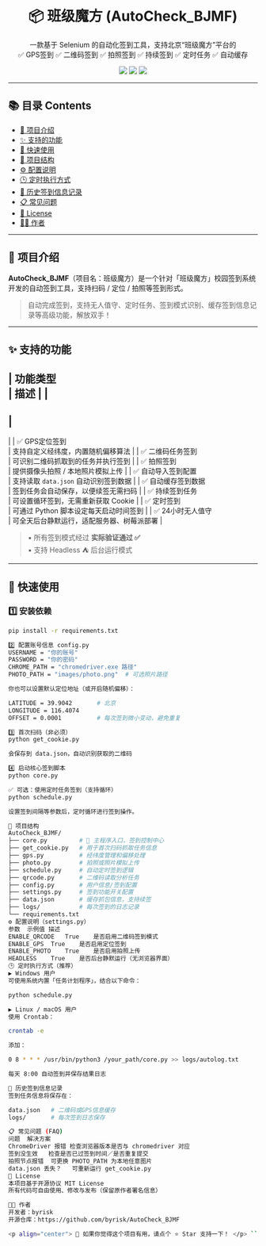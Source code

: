 <h1 align="center">📦 班级魔方 (AutoCheck_BJMF)</h1>

<p align="center">
    一款基于 Selenium 的自动化签到工具，支持北京“班级魔方”平台的 <br>
    ✅ GPS签到 ✅ 二维码签到 ✅ 拍照签到 ✅ 持续签到 ✅ 定时任务 ✅ 自动缓存
</p>

<p align="center">
  <img src="https://img.shields.io/badge/Python-3.8%2B-blue.svg">
  <img src="https://img.shields.io/badge/Status-Stable-brightgreen">
  <img src="https://img.shields.io/badge/License-MIT-lightgrey">
</p>

---

## 📚 目录 Contents

- [📌 项目介绍](#项目介绍)
- [✨ 支持的功能](#支持的功能)
- [🏁 快速使用](#快速使用)
- [🧩 项目结构](#项目结构)
- [⚙️ 配置说明](#配置说明)
- [🕒 定时执行方式](#定时执行方式)
- [📂 历史签到信息记录](#历史签到信息记录)
- [📋 常见问题](#常见问题)
- [📄 License](#license)
- [👨‍💻 作者](#作者)

---

## 📌 项目介绍

**AutoCheck_BJMF**（项目名：班级魔方）是一个针对「班级魔方」校园签到系统开发的自动签到工具，支持扫码 / 定位 / 拍照等签到形式。

> 自动完成签到，支持无人值守、定时任务、签到模式识别、缓存签到信息记录等高级功能，解放双手！

---

## ✨ 支持的功能

|
 功能类型     
|
 描述 
|
|
--------------
|
------
|
|
 ✅ GPS定位签到         
|
 支持自定义经纬度，内置随机偏移算法 
|
|
 ✅ 二维码任务签到      
|
 可识别二维码抓取到的任务并执行签到 
|
|
 ✅ 拍照签到            
|
 提供摄像头拍照 / 本地照片模拟上传 
|
|
 ✅ 自动导入签到配置    
|
 支持读取 
`data.json`
 自动识别签到数据 
|
|
 ✅ 自动缓存签到数据    
|
 签到任务会自动保存，以便续签无需扫码 
|
|
 ✅ 持续签到任务        
|
 可设置循环签到，无需重新获取 Cookie 
|
|
 ✅ 定时签到            
|
 可通过 Python 脚本设定每天启动时间签到 
|
|
 ✅ 24小时无人值守       
|
 可全天后台静默运行，适配服务器、树莓派部署 
|

> ▪ 所有签到模式经过 **实际验证通过 ✅**<br>
> ▪ 支持 Headless ⛺ 后台运行模式

---

## 🏁 快速使用

### 1️⃣ 安装依赖

```bash
pip install -r requirements.txt

2️⃣ 配置账号信息 config.py
USERNAME = "你的账号"
PASSWORD = "你的密码"
CHROME_PATH = "chromedriver.exe 路径"
PHOTO_PATH = "images/photo.png"  # 可选照片路径

你也可以设置默认定位地址（或开启随机偏移）：

LATITUDE = 39.9042       # 北京
LONGITUDE = 116.4074
OFFSET = 0.0001          # 每次签到微小变动，避免重复

3️⃣ 首次扫码（非必须）
python get_cookie.py

会保存到 data.json，自动识别获取的二维码

4️⃣ 启动核心签到脚本
python core.py

✅ 可选：使用定时任务签到（支持循环）
python schedule.py

设置签到间隔等参数后，定时循环进行签到操作。

🧩 项目结构
AutoCheck_BJMF/
├── core.py         # 🌟 主程序入口，签到控制中心
├── get_cookie.py   # 用于首次扫码抓取任务信息
├── gps.py          # 经纬度管理和偏移处理
├── photo.py        # 拍照或照片模拟上传
├── schedule.py     # 自动定时签到逻辑
├── qrcode.py       # 二维码读取分析任务
├── config.py       # 用户信息/签到配置
├── settings.py     # 签到功能开关配置
├── data.json       # 缓存抓包信息，支持续签
├── logs/           # 每次签到的日志记录
└── requirements.txt
⚙️ 配置说明（settings.py）
参数	示例值	描述
ENABLE_QRCODE	True	是否启用二维码签到模式
ENABLE_GPS	True	是否启用定位签到
ENABLE_PHOTO	True	是否启用拍照上传
HEADLESS	True	是否后台静默运行（无浏览器界面）
🕒 定时执行方式（推荐）
▶ Windows 用户
可使用系统内置「任务计划程序」，结合以下命令：

python schedule.py

▶ Linux / macOS 用户
使用 Crontab：

crontab -e

添加：

0 8 * * * /usr/bin/python3 /your_path/core.py >> logs/autolog.txt

每天 8:00 自动签到并保存结果日志

📂 历史签到信息记录
签到任务信息将保存在：

data.json   # 二维码或GPS信息缓存
logs/       # 每次签到日志保存

📋 常见问题 (FAQ)
问题	解决方案
ChromeDriver 报错	检查浏览器版本是否与 chromedriver 对应
签到没生效	检查是否已过签到时间／是否重复提交
拍照节点报错	可更换 PHOTO_PATH 为本地任意图片
data.json 丢失？	可重新运行 get_cookie.py
📄 License
本项目基于开源协议 MIT License
所有代码可自由使用、修改与发布（保留原作者署名信息）

👨‍💻 作者
开发者：byrisk
开源仓库：https://github.com/byrisk/AutoCheck_BJMF

<p align="center"> 📌 如果你觉得这个项目有用，请点个 ⭐ Star 支持一下！ </p> ```
